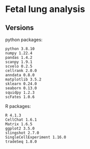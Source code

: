 # Fetal lung analysis


## Versions
python packages:
```
python 3.8.10
numpy 1.22.4
pandas 1.4.2
scanpy 1.9.1
scvelo 0.2.5
cellrank 2.0.0
anndata 0.8.0
matplotlib 3.5.2
sklearn 0.24.0
seaborn 0.13.0
squidpy 1.2.3
scFates 1.0.6
```

R packages:
```
R 4.1.3
CellChat 1.6.1
Matrix 1.6.5
ggplot2 3.5.0
slingshot 2.7.0
SingleCellExperiment 1.16.0
tradeSeq 1.8.0
```